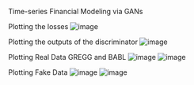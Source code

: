 Time-series Financial Modeling via GANs

Plotting the losses
![image](https://github.com/LeiWangUog/Modeling-financial-time-series-GAN/assets/158491057/01102d45-e12d-404e-b752-a5df104c3134)

Plotting the outputs of the discriminator
![image](https://github.com/LeiWangUog/Modeling-financial-time-series-GAN/assets/158491057/3457f258-0947-414d-a75a-348bafd03a82)

Plotting Real Data GREGG and BABL
![image](https://github.com/LeiWangUog/Modeling-financial-time-series-GAN/assets/158491057/114f5cab-a7ea-4a91-b998-36e8d07e166e)
![image](https://github.com/LeiWangUog/Modeling-financial-time-series-GAN/assets/158491057/1e4927d9-6616-47dd-a15c-65c7908031a2)

Plotting Fake Data
![image](https://github.com/LeiWangUog/Modeling-financial-time-series-GAN/assets/158491057/20b431b9-082d-4517-8e9f-f08c940c3433)
![image](https://github.com/LeiWangUog/Modeling-financial-time-series-GAN/assets/158491057/fcc0699f-ef88-4280-9cf5-3934fe2ce649)
